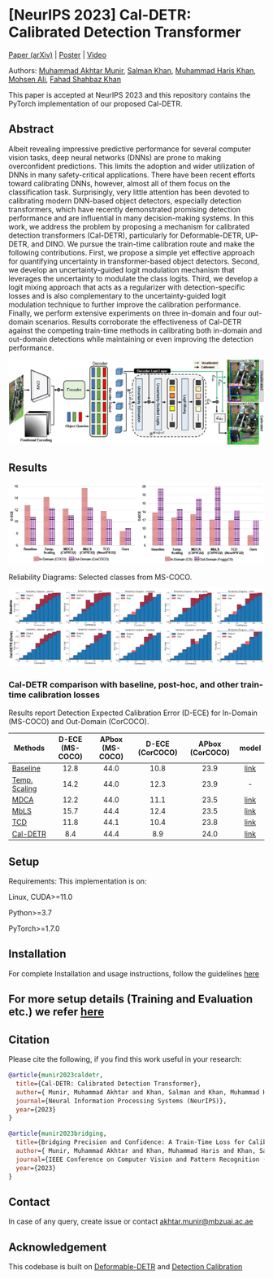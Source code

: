 # [NeurIPS 2023] Cal-DETR: Calibrated Detection Transformer

[Paper (arXiv)](TBA)  |   [Poster](TBA)  |   [Video](TBA)

Authors: [Muhammad Akhtar Munir](https://scholar.google.com.pk/citations?user=sT-epZAAAAAJ&hl=en), [Salman Khan](https://salman-h-khan.github.io/), [Muhammad Haris Khan](https://scholar.google.com.pk/citations?user=ZgERfFwAAAAJ&hl=en), [Mohsen Ali](https://scholar.google.com.pk/citations?user=59ISSCEAAAAJ&hl=en), [Fahad Shahbaz Khan](https://scholar.google.es/citations?user=zvaeYnUAAAAJ&hl=en)

This paper is accepted at NeurIPS 2023 and this repository contains the PyTorch implementation of our proposed Cal-DETR.

## Abstract
Albeit revealing impressive predictive performance for several computer vision tasks, deep neural networks (DNNs) are prone to making overconfident predictions. This limits the adoption and wider utilization of DNNs in many safety-critical applications. 
There have been recent efforts toward calibrating DNNs, however, almost all of them focus on the classification task. Surprisingly, very little attention has been devoted to calibrating modern DNN-based object detectors, especially detection transformers, which have recently demonstrated promising detection performance and are influential in many decision-making systems. In this work, we address the problem by proposing a mechanism for calibrated detection transformers (Cal-DETR), particularly for Deformable-DETR, UP-DETR, and DINO. We pursue the train-time calibration route and make the following contributions. First, we propose a simple yet effective approach for quantifying uncertainty in transformer-based object detectors. Second, we develop an uncertainty-guided logit modulation mechanism that leverages the uncertainty to modulate the class logits. Third, we develop a logit mixing approach that acts as a regularizer with detection-specific losses and is also complementary to the uncertainty-guided logit modulation technique to further improve the calibration performance. Finally, we perform extensive experiments on three in-domain and four out-domain scenarios. Results corroborate the effectiveness of Cal-DETR against the competing train-time methods in calibrating both in-domain and out-domain detections while maintaining or even improving the detection performance.

![alt text](main.png)

## Results

![alt text](bar.png)

Reliability Diagrams: Selected classes from MS-COCO.

![alt text](RD.png)

### Cal-DETR comparison with baseline, post-hoc, and other train-time calibration losses
Results report Detection Expected Calibration Error (D-ECE) for In-Domain (MS-COCO) and Out-Domain (CorCOCO).

| Methods                                                      | D-ECE (MS-COCO) | APbox (MS-COCO) |    D-ECE (CorCOCO)    | APbox (CorCOCO) | model | 
|--------------------------------------------------------------|:---------:|:----------:|:---------:|:------:|:------:|
| [Baseline](https://arxiv.org/abs/2010.04159)                 |   12.8   |   44.0    |   10.8   |   23.9    | [link](https://drive.google.com/file/d/1q45sjir00jcTDgYf1zrGWyiAy8MQT9JF/view?usp=share_link)     |
| [Temp. Scaling](https://arxiv.org/abs/1706.04599)            |   14.2   |   44.0    |   12.3   |   23.9   |  -   |
| [MDCA](https://arxiv.org/abs/2203.13834)                     |   12.2   |   44.0    |   11.1   |   23.5   |   [link](https://drive.google.com/file/d/1CsXpzU55fMKrQzQ6EUmkZAGmzgo60eTE/view?usp=share_link)  |
| [MbLS](https://arxiv.org/abs/2111.15430)                     |   15.7   |   44.4    |   12.4   |   23.5    |  [link](https://drive.google.com/file/d/1U_-5QK036hCskMXeUMkSTc98iTg1fkR8/view?usp=share_link)    |
| [TCD](https://proceedings.neurips.cc/paper_files/paper/2022/file/fcd812a51b8f8d05cfea22e3c9c4b369-Paper-Conference.pdf)                                          |   11.8   |   44.1    |   10.4    |   23.8    |   [link](https://drive.google.com/file/d/1ptuJwrvRFJYPjsgFM6ud9nuEZ-FfcpMr/view?usp=sharing)   |
| [Cal-DETR](TBA)                                          |   8.4   |   44.4    |   8.9    |   24.0    |   [link](https://drive.google.com/file/d/1AlOBoHbvbbvI_-A_Zrz9eyD1JMQRg-Kn/view?usp=sharing)   |


## Setup

Requirements: This implementation is on:

Linux, CUDA>=11.0

Python>=3.7

PyTorch>=1.7.0

## Installation

For complete Installation and usage instructions, follow the guidelines [here](https://github.com/fundamentalvision/Deformable-DETR#installation)

## For more setup details (Training and Evaluation etc.) we refer [here](https://github.com/akhtarvision/bpc_calibration)

## Citation

Please cite the following, if you find this work useful in your research:

```bibtex
@article{munir2023caldetr,
  title={Cal-DETR: Calibrated Detection Transformer},
  author={ Munir, Muhammad Akhtar and Khan, Salman and Khan, Muhammad Haris and Ali, Mohsen and Khan, Fahad},
  journal={Neural Information Processing Systems (NeurIPS)},
  year={2023}
}
```
```bibtex
@article{munir2023bridging,
  title={Bridging Precision and Confidence: A Train-Time Loss for Calibrating Object Detection},
  author={ Munir, Muhammad Akhtar and Khan, Muhammad Haris and Khan, Salman and Khan, Fahad},
  journal={IEEE Conference on Computer Vision and Pattern Recognition (CVPR)},
  year={2023}
}
```

## Contact
In case of any query, create issue or contact akhtar.munir@mbzuai.ac.ae 

## Acknowledgement
This codebase is built on <a href="https://github.com/fundamentalvision/Deformable-DETR">Deformable-DETR</a> and <a href="https://pypi.org/project/netcal/">Detection Calibration</a>


